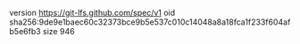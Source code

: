 version https://git-lfs.github.com/spec/v1
oid sha256:9de9e1baec60c32373bce9b5e537c010c14048a8a18fca1f233f604afb5e6fb3
size 946
